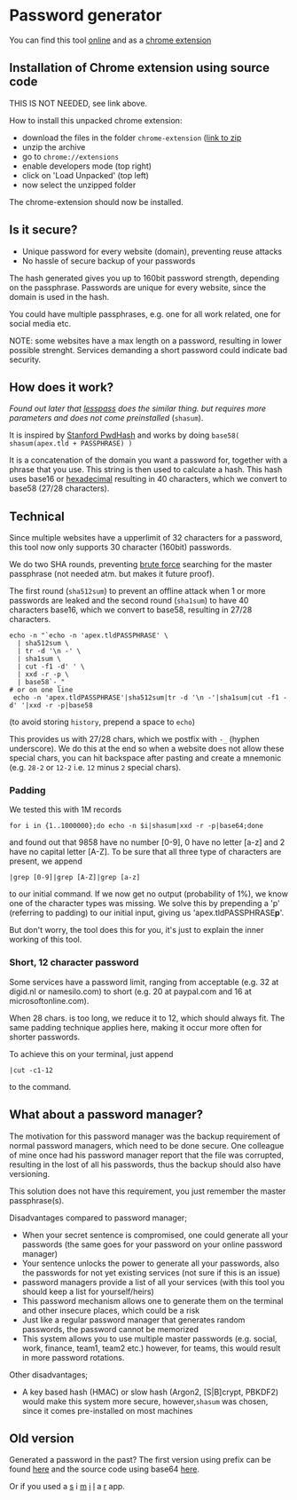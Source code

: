 # Password generator

You can find this tool
[online](https://lent.ink/projects/pwd/)
and as a
[chrome extension](https://chrome.google.com/webstore/detail/password-generator/jfifacfjklgckibildbhokcaknpgjgaf)

## Installation of Chrome extension using source code

THIS IS NOT NEEDED, see link above.

How to install this unpacked chrome extension:
+ download the files in the folder `chrome-extension` ([link to zip](https://lent.ink/projects/pwd/pass-gen-chrome-ext.zip)
+ unzip the archive
+ go to `chrome://extensions`
+ enable developers mode (top right)
+ click on 'Load Unpacked' (top left)
+ now select the unzipped folder

The chrome-extension should now be installed.

## Is it secure?

- Unique password for every website (domain), preventing reuse attacks
- No hassle of secure backup of your passwords

The hash generated gives you up to 160bit password strength,
depending on the passphrase.
Passwords are unique for every website,
since the domain is used in the hash.

You could have multiple passphrases,
e.g. one for all work related, one for social media etc.

NOTE: some websites have a max length on a password,
resulting in lower possible strenght.
Services demanding a short password could indicate bad security.

## How does it work?

_Found out later that [lesspass](http://lesspass.com) does the similar thing._
_but requires more parameters and does not come preinstalled_ (`shasum`).

It is inspired by [Stanford PwdHash](https://pwdhash.github.io/website/)
and works by doing
`base58( shasum(apex.tld + PASSPHRASE) )`

It is a concatenation of the domain you want a password for,
together with a phrase that you use.
This string is then used to calculate a hash.
This hash uses base16 or
[hexadecimal](https://stackoverflow.com/questions/12618321/what-pool-of-characters-do-md5-and-sha-have)
resulting in 40 characters, which we convert to base58 (27/28 characters).

## Technical

Since multiple websites have a upperlimit of 32 characters for a password,
this tool now only supports 30 character (160bit) passwords.

We do two SHA rounds, preventing
[brute force](https://crypto.stackexchange.com/questions/47177/would-sha1-be-broken-by-sheer-brute-force-even-if-it-had-no-weaknesses-of-its-o)
searching for the master passphrase (not needed atm. but makes it future proof).

The first round (`sha512sum`) to prevent an offline attack when 1 or more passwords are leaked
and the second round (`sha1sum`) to have 40 characters base16, which we convert to base58, resulting in 27/28 characters.
```shell
echo -n "`echo -n 'apex.tldPASSPHRASE' \
  | sha512sum \
  | tr -d '\n -' \
  | sha1sum \
  | cut -f1 -d' ' \
  | xxd -r -p \
  | base58`-_"
# or on one line
 echo -n 'apex.tldPASSPHRASE'|sha512sum|tr -d '\n -'|sha1sum|cut -f1 -d' '|xxd -r -p|base58
```
(to avoid storing `history`, prepend a space to `echo`)

This provides us with 27/28 chars, which we postfix with `-_` (hyphen underscore).
We do this at the end so when a website does not allow these special chars,
you can hit backspace after pasting and create a mnemonic
(e.g. `28-2` or `12-2` i.e. `12` minus `2` special chars).


### Padding
We tested this with 1M records
```shell
for i in {1..1000000};do echo -n $i|shasum|xxd -r -p|base64;done
```
and found out that 9858 have no number [0-9],
0 have no letter [a-z]
and 2 have no capital letter [A-Z].
To be sure that all three type of characters are present,
we append
```shell
|grep [0-9]|grep [A-Z]|grep [a-z]
```
to our initial command.
If we now get no output (probability of 1%),
we know one of the character types was missing.
We solve this by prepending a 'p' (referring to padding)
to our initial input, giving us 'apex.tldPASSPHRASE**p**'.

But don't worry, the tool does this for you,
it's just to explain the inner working of this tool.

### Short, 12 character password
Some services have a password limit,
ranging from acceptable (e.g. 32 at digid.nl or namesilo.com)
to short (e.g. 20 at paypal.com and 16 at microsoftonline.com).

When 28 chars. is too long,
we reduce it to 12, which should always fit.
The same padding technique applies here,
making it occur more often for shorter passwords.

To achieve this on your terminal,
just append
```shell
|cut -c1-12
```
to the command.


## What about a password manager?
The motivation for this password manager was the backup requirement
of normal password managers,
which need to be done secure.
One colleague of mine once had his password manager report that the file was corrupted,
resulting in the lost of all his passwords,
thus the backup should also have versioning.

This solution does not have this requirement,
you just remember the master passphrase(s).

Disadvantages compared to password manager;
- When your secret sentence is compromised,
one could generate all your passwords
(the same goes for your password on your online password manager)
- Your sentence unlocks the power to generate all your passwords,
also the passwords for not yet existing services
(not sure if this is an issue)
- password managers provide a list of all your services
(with this tool you should keep a list for yourself/heirs)
- This password mechanism allows one to generate them on the terminal
and other insecure places, which could be a risk
- Just like a regular password manager that generates random passwords,
the password cannot be memorized
- This system allows you to use multiple master passwords (e.g. social, work, finance, team1, team2 etc.)
however, for teams, this would result in more password rotations.

Other disadvantages;
- A key based hash (HMAC) or slow hash (Argon2, [S|B]crypt, PBKDF2)
would make this system more secure,
however,`shasum` was chosen,
since it comes pre-installed on most machines

## Old version

Generated a password in the past?
The first version using prefix can be found
[here](https://lent.ink/projects/pwd/v1.html)
and the source code using base64
[here](https://github.com/svlentink/password-generator/tree/f492b3243caed3e7dc5cb5266f4c1b8af3d261b5).

Or if you used a
[s](https://chrome.google.com/webstore/detail/password-generator/nnjgaeekiplalipomfgacalgehhcckbp)
i
[m](https://chrome.google.com/webstore/detail/passcodes/pjgdijdkpgkjcbmedadeohddhlngeege)
[i](https://chrome.google.com/webstore/detail/onepass-password-manager/emeedobobbobllpippjidhpiigoffbbj)
[l](https://chrome.google.com/webstore/detail/masterpassword-for-chrome/hifbblnjfcimjnlhibannjoclibgedmd)
a
[r](https://chrome.google.com/webstore/detail/password-generator/klfojgipmkdgfmikjfdhhkjlfeboaoij)
app.

